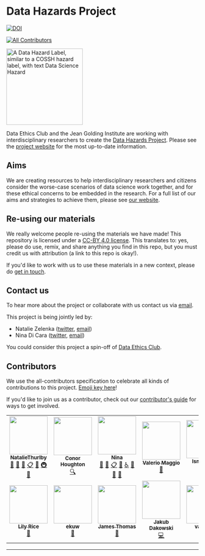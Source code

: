 # Data Hazards Project
[![DOI](https://zenodo.org/badge/346286403.svg)](https://zenodo.org/badge/latestdoi/346286403)
<!-- ALL-CONTRIBUTORS-BADGE:START - Do not remove or modify this section -->
[![All Contributors](https://img.shields.io/badge/all_contributors-13-orange.svg?style=flat-square)](#contributors-)
<!-- ALL-CONTRIBUTORS-BADGE:END -->


<img src="site/images/hazards/general-hazard.png" alt="A Data Hazard Label, similar to a COSSH hazard label, with text Data Science Hazard"  width="200" height="200"></img>

<!--
<img src="site/images/hazards/general-hazard.png"  alt="A Data Hazard Label, similar to a COSSH hazard label, with text Data Science Hazard"  width="100" height="100"\>
-->

Data Ethics Club and the Jean Golding Institute are working with interdisciplinary researchers to create the [Data Hazards Project][site-home]. 
Please see the [project website][site-home] for the most up-to-date information.

## Aims
We are creating resources to help interdisciplinary researchers and citizens consider the worse-case scenarios of data science work together, and for these ethical concerns to be embedded in the research. 
For a full list of our aims and strategies to achieve them, please see [our website][site-home].

## Re-using our materials
We really welcome people re-using the materials we have made! This repository is licensed under a [CC-BY 4.0 license](license-link). This translates to: yes, please do use, remix, and share anything you find in this repo, but you must credit us with attribution (a link to this repo is okay!).

If you'd like to work with us to use these materials in a new context, please do [get in touch][dec-email].

## Contact us
To hear more about the project or collaborate with us contact us via [email][dec-email].

This project is being jointly led by:
- Natalie Zelenka ([twitter][natalie-twitter], [email][natalie-email])
- Nina Di Cara ([twitter][nina-twitter], [email][nina-email])

You could consider this project a spin-off of [Data Ethics Club][data-ethics-club].

## Contributors
[//]: # (TODO: Add custom emoji key)
We use the all-contributors specification to celebrate all kinds of contributions to this project. 
[Emoji key here](https://allcontributors.org/docs/en/emoji-key)!

If you'd like to join us as a contributor, check out our [contributor's guide](https://github.com/very-good-science/data-hazards/blob/main/CONTRIBUTING.md) for ways to get involved.

<!-- ALL-CONTRIBUTORS-LIST:START - Do not remove or modify this section -->
<!-- prettier-ignore-start -->
<!-- markdownlint-disable -->
<table>
  <tr>
    <td align="center"><a href="https://github.com/NatalieThurlby"><img src="https://avatars.githubusercontent.com/u/17617308?v=4?s=100" width="100px;" alt=""/><br /><sub><b>NatalieThurlby</b></sub></a><br /><a href="#projectManagement-NatalieThurlby" title="Project Management">📆</a> <a href="#design-NatalieThurlby" title="Design">🎨</a> <a href="#ideas-NatalieThurlby" title="Ideas, Planning, & Feedback">🤔</a> <a href="#eventOrganizing-NatalieThurlby" title="Event Organizing">📋</a> <a href="#maintenance-NatalieThurlby" title="Maintenance">🚧</a> <a href="#infra-NatalieThurlby" title="Infrastructure (Hosting, Build-Tools, etc)">🚇</a> <a href="https://github.com/very-good-science/data-hazards/commits?author=NatalieThurlby" title="Documentation">📖</a></td>
    <td align="center"><a href="https://github.com/conorhoughton"><img src="https://avatars.githubusercontent.com/u/6955092?v=4?s=100" width="100px;" alt=""/><br /><sub><b>Conor Houghton</b></sub></a><br /><a href="#fundingFinding-conorhoughton" title="Funding Finding">🔍</a></td>
    <td align="center"><a href="https://github.com/ninadicara"><img src="https://avatars.githubusercontent.com/u/44364127?v=4?s=100" width="100px;" alt=""/><br /><sub><b>Nina</b></sub></a><br /><a href="#projectManagement-ninadicara" title="Project Management">📆</a> <a href="#ideas-ninadicara" title="Ideas, Planning, & Feedback">🤔</a> <a href="#eventOrganizing-ninadicara" title="Event Organizing">📋</a> <a href="#maintenance-ninadicara" title="Maintenance">🚧</a> <a href="#a11y-ninadicara" title="Accessibility">️️️️♿️</a> <a href="https://github.com/very-good-science/data-hazards/commits?author=ninadicara" title="Documentation">📖</a> <a href="#design-ninadicara" title="Design">🎨</a> <a href="https://github.com/very-good-science/data-hazards/issues?q=author%3Aninadicara" title="Bug reports">🐛</a></td>
    <td align="center"><a href="http://dynamicgenetics.org"><img src="https://avatars.githubusercontent.com/u/1908453?v=4?s=100" width="100px;" alt=""/><br /><sub><b>Valerio Maggio</b></sub></a><br /><a href="https://github.com/very-good-science/data-hazards/pulls?q=is%3Apr+reviewed-by%3Aleriomaggio" title="Reviewed Pull Requests">👀</a></td>
    <td align="center"><a href="https://github.com/Ismael-KG"><img src="https://avatars.githubusercontent.com/u/64027166?v=4?s=100" width="100px;" alt=""/><br /><sub><b>Ismael-KG</b></sub></a><br /><a href="#eventOrganizing-Ismael-KG" title="Event Organizing">📋</a> <a href="#ideas-Ismael-KG" title="Ideas, Planning, & Feedback">🤔</a></td>
    <td align="center"><a href="https://research-information.bris.ac.uk/en/persons/kate-robson-brown"><img src="http://www.bristol.ac.uk/media-library/sites/jean-golding-institute/images/people/kate-robson-brown-head-shot150x100.jpg?s=100" width="100px;" alt=""/><br /><sub><b>Kate Robson-Brown</b></sub></a><br /><a href="https://github.com/very-good-science/data-hazards/pulls?q=is%3Apr+reviewed-by%3A" title="Reviewed Pull Requests">👀</a></td>
    <td align="center"><a href="https://www.bris.ac.uk/contact/person/getDetails?personKey=9tNdYV3TvjDC0p0L3d6TSvZ4ligZa3"><img src="http://www.bristol.ac.uk/media-library/sites/jean-golding-institute/images/people/patty-head-shot150x100.jpg?s=100" width="100px;" alt=""/><br /><sub><b>Patricia Holley</b></sub></a><br /><a href="https://github.com/very-good-science/data-hazards/pulls?q=is%3Apr+reviewed-by%3A" title="Reviewed Pull Requests">👀</a></td>
  </tr>
  <tr>
    <td align="center"><a href="https://www.bris.ac.uk/contact/person/getDetails?personKey=grE64xPWAmrfuY1ZszJYlss6li3H7X"><img src="http://www.bristol.ac.uk/media-library/sites/jean-golding-institute/images/people/Lily-Rice150x100.jpg?s=100" width="100px;" alt=""/><br /><sub><b>Lily Rice</b></sub></a><br /><a href="https://github.com/very-good-science/data-hazards/pulls?q=is%3Apr+reviewed-by%3A" title="Reviewed Pull Requests">👀</a></td>
    <td align="center"><a href="https://github.com/ekuw"><img src="https://avatars.githubusercontent.com/u/76116294?v=4?s=100" width="100px;" alt=""/><br /><sub><b>ekuw</b></sub></a><br /><a href="https://github.com/very-good-science/data-hazards/pulls?q=is%3Apr+reviewed-by%3Aekuw" title="Reviewed Pull Requests">👀</a></td>
    <td align="center"><a href="https://linkedin.com/in/jatonline"><img src="https://avatars.githubusercontent.com/u/48878399?v=4?s=100" width="100px;" alt=""/><br /><sub><b>James Thomas</b></sub></a><br /><a href="https://github.com/very-good-science/data-hazards/pulls?q=is%3Apr+reviewed-by%3Ajatonline" title="Reviewed Pull Requests">👀</a></td>
    <td align="center"><a href="https://github.com/PogromcaPapai"><img src="https://avatars.githubusercontent.com/u/49349175?v=4?s=100" width="100px;" alt=""/><br /><sub><b>Jakub Dakowski</b></sub></a><br /><a href="https://github.com/very-good-science/data-hazards/commits?author=PogromcaPapai" title="Code">💻</a></td>
    <td align="center"><a href="https://github.com/vairylein"><img src="https://avatars.githubusercontent.com/u/1439220?v=4?s=100" width="100px;" alt=""/><br /><sub><b>vairylein</b></sub></a><br /><a href="#design-vairylein" title="Design">🎨</a></td>
    <td align="center"><a href="https://www.bristol.ac.uk/cdt/digital-health/people/current-students/holly-fraser/"><img src="https://www.bristol.ac.uk/media-library/sites/cdt/images/Fraser.jpg?s=100" width="100px;" alt=""/><br /><sub><b>Holly Fraser</b></sub></a><br /><a href="#userTesting" title="User Testing">📓</a> <a href="#example" title="Examples">💡</a></td>
  </tr>
</table>

<!-- markdownlint-restore -->
<!-- prettier-ignore-end -->

<!-- ALL-CONTRIBUTORS-LIST:END -->
---
[site-home]: https://very-good-science.github.io/data-hazards/
[dec-email]: mailto:grp-ethicaldatascience@groups.bristol.ac.uk
[natalie-email]: mailto:natalie.zelenka@bristol.ac.uk
[natalie-twitter]: https://twitter.com/NatZelenka
[nina-twitter]: https://twitter.com/ninadicara
[nina-email]: mailto:nina.dicara@bristol.ac.uk
[data-ethics-club]: https://github.com/very-good-science/data-ethics-club/
[license-link]: https://creativecommons.org/licenses/by/4.0/
